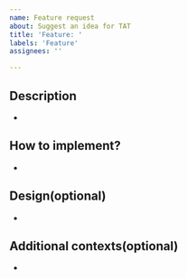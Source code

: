 ```yaml
---
name: Feature request
about: Suggest an idea for TAT
title: 'Feature: '
labels: 'Feature'
assignees: ''

---
```


## Description

-

## How to implement?

-

## Design(optional)

-

## Additional contexts(optional)

-

